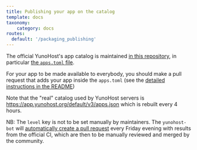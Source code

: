 ```yaml
---
title: Publishing your app on the catalog
template: docs
taxonomy:
    category: docs
routes:
  default: '/packaging_publishing'
---
```


The official YunoHost's app catalog is maintained [in this repository](https://github.com/YunoHost/apps/), in particular [the `apps.toml` file](https://github.com/YunoHost/apps/blob/master/apps.toml).

For your app to be made available to everybody, you should make a pull request that adds your app inside the `apps.toml` (see the [detailed instructions in the README](https://github.com/YunoHost/apps/#how-to-add-your-app-to-the-application-catalog))

Note that the "real" catalog used by YunoHost servers is https://app.yunohost.org/default/v3/apps.json which is rebuilt every 4 hours.

NB: The `level` key is not to be set manually by maintainers. The `yunohost-bot` will [automatically create a pull request](https://github.com/YunoHost/apps/blob/master/tools/update_app_levels/update_app_levels.py) every Friday evening with results from the official CI, which are then to be manually reviewed and merged by the community.
